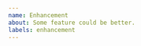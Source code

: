 ```yaml
---
name: Enhancement
about: Some feature could be better.
labels: enhancement
---
```


<!-- Describe your idea how to make some feature better. -->
